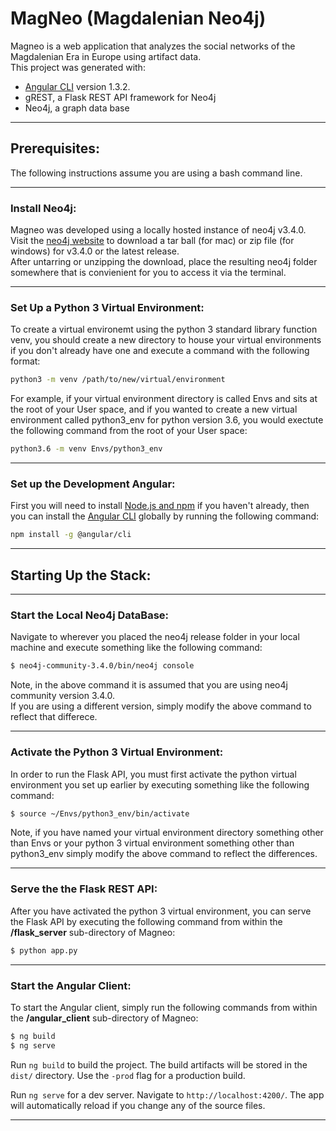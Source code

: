 
# MagNeo (Magdalenian Neo4j)   
Magneo is a  web application that analyzes the social networks of the Magdalenian Era in Europe using artifact data.  
This project was generated with:  
- [Angular CLI](https://github.com/angular/angular-cli) version 1.3.2.  
- gREST, a Flask REST API framework for Neo4j 
- Neo4j, a graph data base
---
## Prerequisites: 
The following instructions assume you are using a bash command line.

--- 
### Install Neo4j: 
Magneo was developed using a locally hosted instance of neo4j v3.4.0.  
Visit the [neo4j website](https://neo4j.com/download/other-releases/) to download a tar ball (for mac) or zip file (for windows) for v3.4.0 or the latest release.  
After untarring or unzipping the download, place the resulting neo4j folder somewhere that is convienient for you to access it via the terminal. 

---
### Set Up a Python 3 Virtual Environment:  
To create a virtual environemt using the python 3 standard library function venv, you should create a new directory to house your virtual environments if you don't already have one and execute a command with the following format: 

```bash 
python3 -m venv /path/to/new/virtual/environment
```
For example, if your virtual environment directory is called Envs and sits at the root of your User space, and if you wanted to create a new virtual environment called python3_env for python version 3.6, you would exectute the following command from the root of your User space: 

```bash 
python3.6 -m venv Envs/python3_env
```

---

### Set up the Development Angular:
First you will need to install [Node.js and npm](https://nodejs.org/en/download/) if you haven't already, then you can install the [Angular CLI](https://github.com/angular/angular-cli) globally by running the following command: 
```bash 
npm install -g @angular/cli
```

--- 
## Starting Up the Stack:
---
### Start the Local Neo4j DataBase:
Navigate to wherever you placed the neo4j release folder in your local machine and execute something like the following command:
``` bash
$ neo4j-community-3.4.0/bin/neo4j console
```
Note, in the above command it is assumed that you are using neo4j community version 3.4.0.  
If you are using a different version, simply modify the above command to reflect that differece.  

---
### Activate the Python 3 Virtual Environment:
In order to run the Flask API, you must first activate the python virtual environment you set up earlier by executing something like the following command:
``` bash
$ source ~/Envs/python3_env/bin/activate
```
Note, if you have named your virtual environment directory something other than Envs or your python 3 virtual environment something other than python3_env simply modify the above command to reflect the differences. 

---
### Serve the the Flask REST API: 

After you have activated the python 3 virtual environment, you can serve the Flask API by executing the following command from within the **/flask_server** sub-directory of Magneo: 
```bash 
$ python app.py 
```
---
### Start the Angular Client:
To start the Angular client, simply run the following commands from within the **/angular_client** sub-directory of Magneo: 
```bash 
$ ng build
$ ng serve 
```

Run `ng build` to build the project. The build artifacts will be stored in the `dist/` directory. Use the `-prod` flag for a production build.

Run `ng serve` for a dev server. Navigate to `http://localhost:4200/`. The app will automatically reload if you change any of the source files.

---

